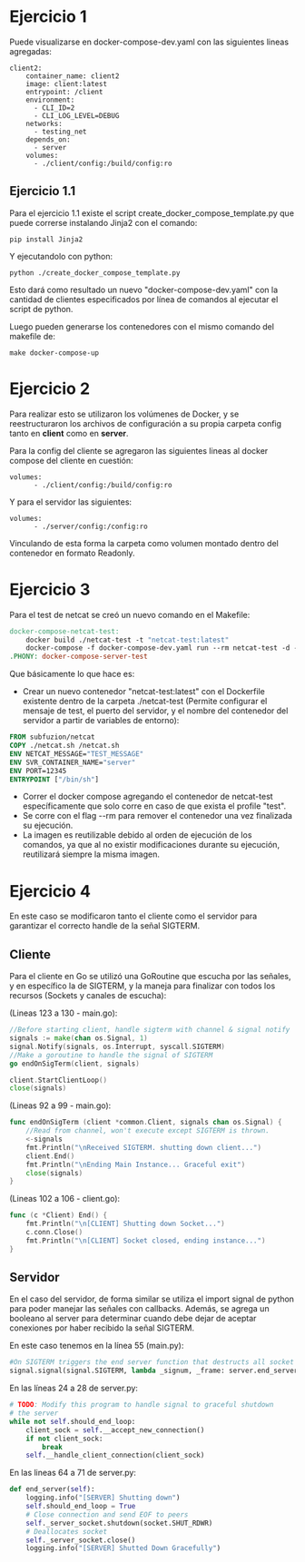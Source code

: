 # Ejercicio 1
Puede visualizarse en docker-compose-dev.yaml con las siguientes lineas agregadas:

```
client2:
    container_name: client2
    image: client:latest
    entrypoint: /client
    environment:
      - CLI_ID=2
      - CLI_LOG_LEVEL=DEBUG
    networks:
      - testing_net
    depends_on:
      - server
    volumes:
      - ./client/config:/build/config:ro
```

## Ejercicio 1.1
Para el ejercicio 1.1 existe el script create_docker_compose_template.py que puede correrse instalando Jinja2 con el comando:

`
pip install Jinja2
`

Y ejecutandolo con python:

`
python ./create_docker_compose_template.py
`

Esto dará como resultado un nuevo "docker-compose-dev.yaml" con la cantidad de clientes especificados por línea de comandos al ejecutar el script de python.

Luego pueden generarse los contenedores con el mismo comando del makefile de:

`
make docker-compose-up
`


# Ejercicio 2

Para realizar esto se utilizaron los volúmenes de Docker, y se reestructuraron los archivos de configuración a su propia carpeta config tanto en **client** como en **server**.

Para la config del cliente se agregaron las siguientes lineas al docker compose del cliente en cuestión:

```
volumes:
      - ./client/config:/build/config:ro
```

Y para el servidor las siguientes:
```
volumes:
      - ./server/config:/config:ro
```

Vinculando de esta forma la carpeta como volumen montado dentro del contenedor en formato Readonly.

# Ejercicio 3

Para el test de netcat se creó un nuevo comando en el Makefile:

```Makefile
docker-compose-netcat-test:
	docker build ./netcat-test -t "netcat-test:latest"
	docker-compose -f docker-compose-dev.yaml run --rm netcat-test -d --build
.PHONY: docker-compose-server-test
```

Que básicamente lo que hace es:
* Crear un nuevo contenedor "netcat-test:latest" con el Dockerfile existente dentro de la carpeta ./netcat-test (Permite configurar el mensaje de test, el puerto del servidor, y el nombre del contenedor del servidor a partir de variables de entorno):
```Dockerfile
FROM subfuzion/netcat
COPY ./netcat.sh /netcat.sh
ENV NETCAT_MESSAGE="TEST_MESSAGE"
ENV SVR_CONTAINER_NAME="server"
ENV PORT=12345
ENTRYPOINT ["/bin/sh"]
```
* Correr el docker compose agregando el contenedor de netcat-test específicamente que solo corre en caso de que exista el profile "test".
* Se corre con el flag --rm para remover el contenedor una vez finalizada su ejecución.
* La imagen es reutilizable debido al orden de ejecución de los comandos, ya que al no existir modificaciones durante su ejecución, reutilizará siempre la misma imagen.

# Ejercicio 4
En este caso se modificaron tanto el cliente como el servidor para garantizar el correcto handle de la señal SIGTERM.

## Cliente
Para el cliente en Go se utilizó una GoRoutine que escucha por las señales, y en específico la de SIGTERM, y la maneja para finalizar con todos los recursos (Sockets y canales de escucha):

(Lineas 123 a 130 - main.go):
```Go
//Before starting client, handle sigterm with channel & signal notify
signals := make(chan os.Signal, 1)
signal.Notify(signals, os.Interrupt, syscall.SIGTERM)
//Make a goroutine to handle the signal of SIGTERM
go endOnSigTerm(client, signals)

client.StartClientLoop()
close(signals)
```
(Lineas 92 a 99 - main.go):
```Go
func endOnSigTerm (client *common.Client, signals chan os.Signal) {
	//Read from channel, won't execute except SIGTERM is thrown.
	<-signals
	fmt.Println("\nReceived SIGTERM. shutting down client...")
	client.End()
	fmt.Println("\nEnding Main Instance... Graceful exit")
	close(signals)
}
```
(Lineas 102 a 106 - client.go):
```Go
func (c *Client) End() {
	fmt.Println("\n[CLIENT] Shutting down Socket...")
	c.conn.Close()
	fmt.Println("\n[CLIENT] Socket closed, ending instance...")
}
```

## Servidor
En el caso del servidor, de forma similar se utiliza el import signal de python para poder manejar las señales con callbacks. Además, se agrega un booleano al server para determinar cuando debe dejar de aceptar conexiones por haber recibido la señal SIGTERM.

En este caso tenemos en la línea 55 (main.py):
```py
#On SIGTERM triggers the end server function that destructs all socket connections and shut downs gracefully.
signal.signal(signal.SIGTERM, lambda _signum, _frame: server.end_server())
```
En las líneas 24 a 28 de server.py:
```py
# TODO: Modify this program to handle signal to graceful shutdown
# the server
while not self.should_end_loop:
    client_sock = self.__accept_new_connection()
    if not client_sock:
        break
    self.__handle_client_connection(client_sock)
```

En las lineas 64 a 71 de server.py:
```py
def end_server(self):
    logging.info("[SERVER] Shutting down")
    self.should_end_loop = True
    # Close connection and send EOF to peers
    self._server_socket.shutdown(socket.SHUT_RDWR)
    # Deallocates socket
    self._server_socket.close()
    logging.info("[SERVER] Shutted Down Gracefully")
```